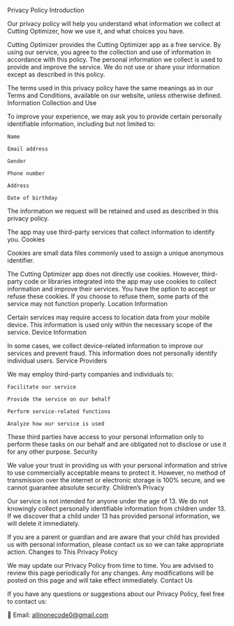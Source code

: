 Privacy Policy
Introduction

Our privacy policy will help you understand what information we collect at Cutting Optimizer, how we use it, and what choices you have.

Cutting Optimizer provides the Cutting Optimizer app as a free service. By using our service, you agree to the collection and use of information in accordance with this policy. The personal information we collect is used to provide and improve the service. We do not use or share your information except as described in this policy.

The terms used in this privacy policy have the same meanings as in our Terms and Conditions, available on our website, unless otherwise defined.
Information Collection and Use

To improve your experience, we may ask you to provide certain personally identifiable information, including but not limited to:

    Name

    Email address

    Gender

    Phone number

    Address

    Date of birthday

The information we request will be retained and used as described in this privacy policy.

The app may use third-party services that collect information to identify you.
Cookies

Cookies are small data files commonly used to assign a unique anonymous identifier.

The Cutting Optimizer app does not directly use cookies. However, third-party code or libraries integrated into the app may use cookies to collect information and improve their services. You have the option to accept or refuse these cookies. If you choose to refuse them, some parts of the service may not function properly.
Location Information

Certain services may require access to location data from your mobile device. This information is used only within the necessary scope of the service.
Device Information

In some cases, we collect device-related information to improve our services and prevent fraud. This information does not personally identify individual users.
Service Providers

We may employ third-party companies and individuals to:

    Facilitate our service

    Provide the service on our behalf

    Perform service-related functions

    Analyze how our service is used

These third parties have access to your personal information only to perform these tasks on our behalf and are obligated not to disclose or use it for any other purpose.
Security

We value your trust in providing us with your personal information and strive to use commercially acceptable means to protect it. However, no method of transmission over the internet or electronic storage is 100% secure, and we cannot guarantee absolute security.
Children’s Privacy

Our service is not intended for anyone under the age of 13. We do not knowingly collect personally identifiable information from children under 13. If we discover that a child under 13 has provided personal information, we will delete it immediately.

If you are a parent or guardian and are aware that your child has provided us with personal information, please contact us so we can take appropriate action.
Changes to This Privacy Policy

We may update our Privacy Policy from time to time. You are advised to review this page periodically for any changes. Any modifications will be posted on this page and will take effect immediately.
Contact Us

If you have any questions or suggestions about our Privacy Policy, feel free to contact us:

📧 Email: allinonecode0@gmail.com

